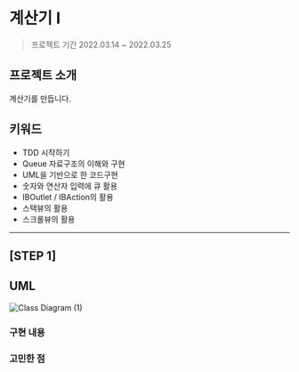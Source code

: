 # 계산기 I
> 프로젝트 기간 2022.03.14 ~ 2022.03.25 </br>

## 프로젝트 소개

계산기를 만듭니다.

## 키워드
- TDD 시작하기
- Queue 자료구조의 이해와 구현
- UML을 기반으로 한 코드구현
- 숫자와 연산자 입력에 큐 활용
- IBOutlet / IBAction의 활용
- 스택뷰의 활용
- 스크롤뷰의 활용
---
## [STEP 1]

## UML

![Class Diagram (1)](https://user-images.githubusercontent.com/70807352/158143034-53d2a453-7a75-4c46-9b8c-0b51cc76c1d1.png)

### 구현 내용


### 고민한 점

